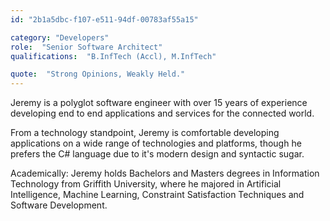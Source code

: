 ```yaml
---
id: "2b1a5dbc-f107-e511-94df-00783af55a15"

category: "Developers"
role:  "Senior Software Architect"
qualifications:  "B.InfTech (Accl), M.InfTech"

quote:  "Strong Opinions, Weakly Held."
---
```


Jeremy is a polyglot software engineer with over 15 years of experience developing end to end applications and services for the connected world.   

From a technology standpoint, Jeremy is comfortable developing applications on a wide range of technologies and platforms, though he prefers the C# language due to it's modern design and syntactic sugar.   

Academically: Jeremy holds Bachelors and Masters degrees in Information Technology from Griffith University, where he majored in Artificial Intelligence, Machine Learning, Constraint Satisfaction Techniques and Software Development.   